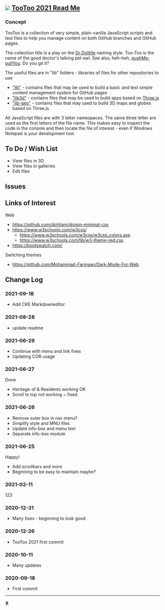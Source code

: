 ## [![](https://pushme-pullyou.github.io/tootoo-2021/lib/assets/icons/mark-github.svg)](https://github.com/pushme-pullyou/tootoo-2021/) [TooToo 2021 Read Me](https://pushme-pullyou.github.io/tootoo-2021/#README.md)

### Concept

TooToo is a collection of very simple, plain-vanilla JavaScript scripts and test files to help you manage content on both GitHub branches and GitHub pages.

The collection title is a play on the [Dr Dolittle](https://en.wikipedia.org/wiki/Doctor_Dolittle) naming style. Too-Too is the name of the good doctor's talking pet owl. See also, heh-heh, [pushMe-pullYou](https://pushme-pullyou.github.io). Do you git it?

The useful files are in "lib" folders - libraries of files for other repositories to use

*   ["lib"](https://pushme-pullyou.github.io/tootoo-2021/#lib/README.md) - contains files that may be used to build a basic and test simple content management system for GitHub pages
*   ["lib3d"](https://pushme-pullyou.github.io/tootoo-2021/#lib3d/README.md) - contains files that may be used to build apps based on [Three.js](https://threejs.org)
*   ["lib-geo"](https://pushme-pullyou.github.io/tootoo-2021/#lib-geo/README.md) - contains files that may used to build 3D maps and globes based on Three.js

All JavaScript files are with 3 letter namespaces. The same three letter are used as the first letters of the file name. This makes easy to inspect the code in the console and then locate the file of interest - even if Windows Notepad is your development tool.

## To Do / Wish List

*   View files in 3D
*   View files in galleries
*   Edit files

## Issues

## Links of Interest

Web

*   https://github.com/dohliam/dropin-minimal-css
*   https://www.w3schools.com/w3css/
    *   https://www.w3schools.com/w3css/w3css_colors.asp
    *   https://www.w3schools.com/lib/w3-theme-red.css
*   https://bootswatch.com/

Switching themes

*   https://github.com/Mohammad-Farmaan/Dark-Mode-For-Web

## Change Log

### 2021-09-18

*   Add CKE Markdowneditor

### 2021-08-28

*   update readme

### 2021-06-29

*   Continue with menu and link fixes
*   Updating COR usage

### 2021-06-27

Done

*   Heritage-sf & Residents working OK
*   Scroll to top not working ~ fixed

### 2021-06-26

*   Remove outer box in nav menu?
*   Simplify style and MNU files
*   Update info-box and menu text
*   Separate info-box module

### 2021-06-25

Happy!

*   Add scrollbars and more
*   Beginning to be easy to maintain maybe?

### 2021-02-11

123

### 2020-12-31

*   Many fixes - beginning to look good

### 2020-12-26

*   TooToo 2021 first commit

### 2020-10-11

*   Many updates

### 2020-09-18

*   First commit

---

[❦](javascript:window.main.scrollTo(0,0);)